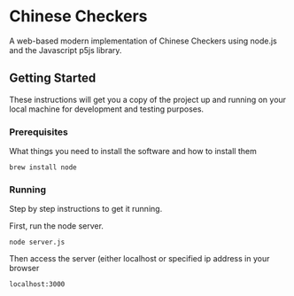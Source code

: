 # Chinese Checkers

A web-based modern implementation of Chinese Checkers using node.js and the Javascript p5js library.

## Getting Started

These instructions will get you a copy of the project up and running on your local machine for development and testing purposes.

### Prerequisites

What things you need to install the software and how to install them

```
brew install node
```

### Running

Step by step instructions to get it running.

First, run the node server.

```
node server.js
```

Then access the server (either localhost or specified ip address in your browser

```
localhost:3000
```
